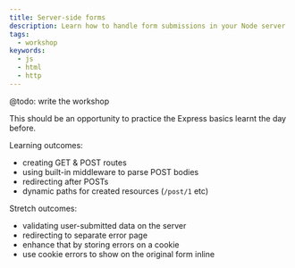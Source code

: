 ```yaml
---
title: Server-side forms
description: Learn how to handle form submissions in your Node server
tags:
  - workshop
keywords:
  - js
  - html
  - http
---
```


@todo: write the workshop

This should be an opportunity to practice the Express basics learnt the day before.

Learning outcomes:

- creating GET & POST routes
- using built-in middleware to parse POST bodies
- redirecting after POSTs
- dynamic paths for created resources (`/post/1` etc)

Stretch outcomes:

- validating user-submitted data on the server
- redirecting to separate error page
- enhance that by storing errors on a cookie
- use cookie errors to show on the original form inline
